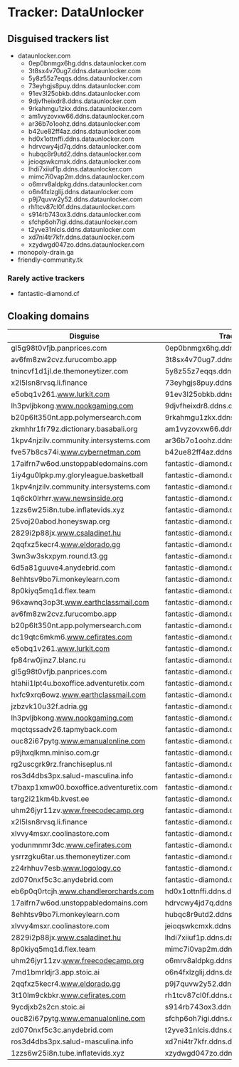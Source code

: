 # Tracker: DataUnlocker

## Disguised trackers list

* dataunlocker.com
    * 0ep0bnmgx6hg.ddns.dataunlocker.com
    * 3t8sx4v70ug7.ddns.dataunlocker.com
    * 5y8z55z7eqqs.ddns.dataunlocker.com
    * 73eyhgjs8puy.ddns.dataunlocker.com
    * 91ev3l25obkb.ddns.dataunlocker.com
    * 9djvfheixdr8.ddns.dataunlocker.com
    * 9rkahmgu1zkx.ddns.dataunlocker.com
    * am1vyzovxw66.ddns.dataunlocker.com
    * ar36b7o1oohz.ddns.dataunlocker.com
    * b42ue82ff4az.ddns.dataunlocker.com
    * hd0x1ottnffi.ddns.dataunlocker.com
    * hdrvcwy4jd7q.ddns.dataunlocker.com
    * hubqc8r9utd2.ddns.dataunlocker.com
    * jeioqswkcmxk.ddns.dataunlocker.com
    * lhdi7xiiuf1p.ddns.dataunlocker.com
    * mimc7i0vap2m.ddns.dataunlocker.com
    * o6mrv8aldpkg.ddns.dataunlocker.com
    * o6n4fxlzglij.ddns.dataunlocker.com
    * p9j7quvw2y52.ddns.dataunlocker.com
    * rh1tcv87cl0f.ddns.dataunlocker.com
    * s914rb743ox3.ddns.dataunlocker.com
    * sfchp6oh7igi.ddns.dataunlocker.com
    * t2yve31nlcis.ddns.dataunlocker.com
    * xd7ni4tr7kfr.ddns.dataunlocker.com
    * xzydwgd047zo.ddns.dataunlocker.com
* monopoly-drain.ga
* friendly-community.tk

### Rarely active trackers

* fantastic-diamond.cf

## Cloaking domains

| Disguise | Tracker |
| ---- | ---- |
| gl5g98t0vfjb.panprices.com | 0ep0bnmgx6hg.ddns.dataunlocker.com |
| av6fm8zw2cvz.furucombo.app | 3t8sx4v70ug7.ddns.dataunlocker.com |
| tnincvf1d1jl.de.themoneytizer.com | 5y8z55z7eqqs.ddns.dataunlocker.com |
| x2l5lsn8rvsq.li.finance | 73eyhgjs8puy.ddns.dataunlocker.com |
| e5obq1v261.www.lurkit.com | 91ev3l25obkb.ddns.dataunlocker.com |
| lh3pvljbkong.www.nookgaming.com | 9djvfheixdr8.ddns.dataunlocker.com |
| b20p6lt350nt.app.polymersearch.com | 9rkahmgu1zkx.ddns.dataunlocker.com |
| zkmhhr1fr79z.dictionary.basabali.org | am1vyzovxw66.ddns.dataunlocker.com |
| 1kpv4njzilv.community.intersystems.com | ar36b7o1oohz.ddns.dataunlocker.com |
| fve57b8cs74i.www.cybernetman.com | b42ue82ff4az.ddns.dataunlocker.com |
| 17aifrn7w6od.unstoppabledomains.com | fantastic-diamond.cf |
| 1iy4gu0lpkp.my.gloryleague.basketball | fantastic-diamond.cf |
| 1kpv4njzilv.community.intersystems.com | fantastic-diamond.cf |
| 1q6ck0lrhrr.www.newsinside.org | fantastic-diamond.cf |
| 1zzs6w25i8n.tube.inflatevids.xyz | fantastic-diamond.cf |
| 25voj20abod.honeyswap.org | fantastic-diamond.cf |
| 2829i2p88jx.www.csaladinet.hu | fantastic-diamond.cf |
| 2qqfxz5kecr4.www.eldorado.gg | fantastic-diamond.cf |
| 3wn3w3skxpym.round.t3.gg | fantastic-diamond.cf |
| 6d5a81guuve4.anydebrid.com | fantastic-diamond.cf |
| 8ehhtsv9bo7i.monkeylearn.com | fantastic-diamond.cf |
| 8p0kiyq5mq1d.flex.team | fantastic-diamond.cf |
| 96xawnq3op3t.www.earthclassmail.com | fantastic-diamond.cf |
| av6fm8zw2cvz.furucombo.app | fantastic-diamond.cf |
| b20p6lt350nt.app.polymersearch.com | fantastic-diamond.cf |
| dc19qtc6mkm6.www.cefirates.com | fantastic-diamond.cf |
| e5obq1v261.www.lurkit.com | fantastic-diamond.cf |
| fp84rw0jinz7.blanc.ru | fantastic-diamond.cf |
| gl5g98t0vfjb.panprices.com | fantastic-diamond.cf |
| htahii1lpt4u.boxoffice.adventuretix.com | fantastic-diamond.cf |
| hxfc9xrq6owz.www.earthclassmail.com | fantastic-diamond.cf |
| jzbzvk10u32f.adria.gg | fantastic-diamond.cf |
| lh3pvljbkong.www.nookgaming.com | fantastic-diamond.cf |
| mqctqssadv26.tapmyback.com | fantastic-diamond.cf |
| ouc82i67pytg.www.emanualonline.com | fantastic-diamond.cf |
| p9jhxqlkmn.miniso.com.gr | fantastic-diamond.cf |
| rg2uscgrk9rz.franchiseplus.nl | fantastic-diamond.cf |
| ros3d4dbs3px.salud-masculina.info | fantastic-diamond.cf |
| t7baxp1xmw00.boxoffice.adventuretix.com | fantastic-diamond.cf |
| targ2i21km4b.kvest.ee | fantastic-diamond.cf |
| uhm26jyr11zv.www.freecodecamp.org | fantastic-diamond.cf |
| x2l5lsn8rvsq.li.finance | fantastic-diamond.cf |
| xlvvy4msxr.coolinastore.com | fantastic-diamond.cf |
| yodunmnmr3dc.www.cefirates.com | fantastic-diamond.cf |
| ysrrzgku6tar.us.themoneytizer.com | fantastic-diamond.cf |
| z24rhhuv7esb.www.logology.co | fantastic-diamond.cf |
| zd070nxf5c3c.anydebrid.com | fantastic-diamond.cf |
| eb6p0q0rtcjh.www.chandlerorchards.com | hd0x1ottnffi.ddns.dataunlocker.com |
| 17aifrn7w6od.unstoppabledomains.com | hdrvcwy4jd7q.ddns.dataunlocker.com |
| 8ehhtsv9bo7i.monkeylearn.com | hubqc8r9utd2.ddns.dataunlocker.com |
| xlvvy4msxr.coolinastore.com | jeioqswkcmxk.ddns.dataunlocker.com |
| 2829i2p88jx.www.csaladinet.hu | lhdi7xiiuf1p.ddns.dataunlocker.com |
| 8p0kiyq5mq1d.flex.team | mimc7i0vap2m.ddns.dataunlocker.com |
| uhm26jyr11zv.www.freecodecamp.org | o6mrv8aldpkg.ddns.dataunlocker.com |
| 7md1bmrldjr3.app.stoic.ai | o6n4fxlzglij.ddns.dataunlocker.com |
| 2qqfxz5kecr4.www.eldorado.gg | p9j7quvw2y52.ddns.dataunlocker.com |
| 3t10lm9ckbkr.www.cefirates.com | rh1tcv87cl0f.ddns.dataunlocker.com |
| 9ycdjxb2s2cn.stoic.ai | s914rb743ox3.ddns.dataunlocker.com |
| ouc82i67pytg.www.emanualonline.com | sfchp6oh7igi.ddns.dataunlocker.com |
| zd070nxf5c3c.anydebrid.com | t2yve31nlcis.ddns.dataunlocker.com |
| ros3d4dbs3px.salud-masculina.info | xd7ni4tr7kfr.ddns.dataunlocker.com |
| 1zzs6w25i8n.tube.inflatevids.xyz | xzydwgd047zo.ddns.dataunlocker.com |